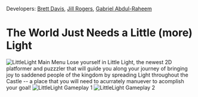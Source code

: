 Developers: [Brett Davis](https://github.com/menacingmanatee), [Jill Rogers](https://github.com/jilroge7), [Gabriel Abdul-Raheem](https://github.com/gabrielabdul)

# The World Just Needs a Little (more) Light

![LittleLight Main Menu](https://i.ibb.co/7GkKcZY/littlelight-main-menu.png)
Lose yourself in Little Light, the newest 2D platformer and puzzzler that will guide you along your journey of bringing joy to saddened people of the kingdom by spreading Light throughout the Castle -- a place that you will need to acurrately manuever to acomplish your goal!
![LittleLight Gameplay 1](https://i.ibb.co/tYN1DNC/littlelight-gameplay.png)
![LittleLight Gameplay 2](https://i.ibb.co/0YLFs9P/littlelight-gameplay-2.png)
